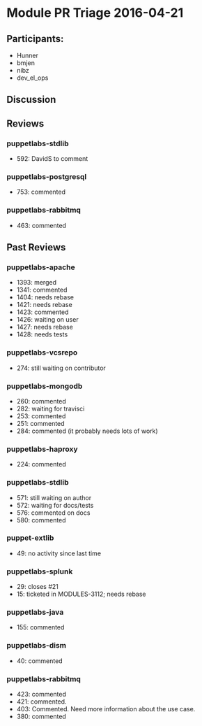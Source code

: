 # Module PR Triage 2016-04-21
## Participants:
* Hunner
* bmjen
* nibz
* dev_el_ops

## Discussion


## Reviews
### puppetlabs-stdlib
* 592: DavidS to comment

### puppetlabs-postgresql
* 753: commented

### puppetlabs-rabbitmq
* 463: commented

## Past Reviews
### puppetlabs-apache
* 1393: merged
* 1341: commented
* 1404: needs rebase
* 1421: needs rebase
* 1423: commented
* 1426: waiting on user
* 1427: needs rebase
* 1428: needs tests

### puppetlabs-vcsrepo
* 274: still waiting on contributor

### puppetlabs-mongodb
* 260: commented
* 282: waiting for travisci
* 253: commented
* 251: commented
* 284: commented (it probably needs lots of work)

### puppetlabs-haproxy
* 224: commented

### puppetlabs-stdlib
* 571: still waiting on author
* 572: waiting for docs/tests
* 576: commented on docs
* 580: commented

### puppet-extlib
* 49: no activity since last time

### puppetlabs-splunk
* 29: closes #21
* 15: ticketed in MODULES-3112; needs rebase

### puppetlabs-java
* 155: commented

### puppetlabs-dism
* 40: commented

### puppetlabs-rabbitmq
* 423: commented
* 421: commented. 
* 403: Commented. Need more information about the use case.
* 380: commented 

